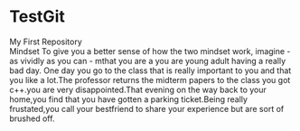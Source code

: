 # TestGit
My First Repository                 
                                                   Mindset
To give you a better sense of how the two mindset work, imagine - as vividly as you can - mthat you are a you are young adult having a really bad day. 
One day you go to the class that is really important to you and that you like a lot.The professor returns the midterm papers to the class you got c++.you are very disappointed.That evening on the way back to your home,you find that you have gotten a parking ticket.Being really frustated,you call your bestfriend to share your experience but are sort of brushed off.
